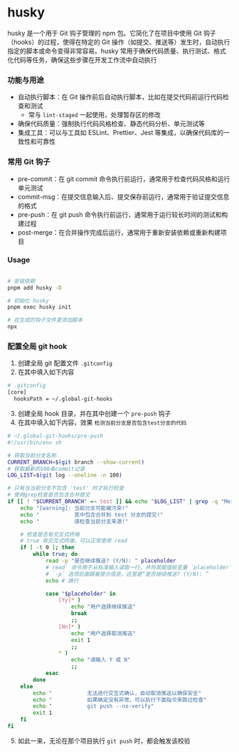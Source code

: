 # husky

husky 是一个用于 Git 钩子管理的 npm 包。它简化了在项目中使用 Git 钩子（hooks）的过程，使得在特定的 Git 操作（如提交、推送等）发生时，自动执行指定的脚本或命令变得非常容易。husky 常用于确保代码质量、执行测试、格式化代码等任务，确保这些步骤在开发工作流中自动执行

### 功能与用途

- 自动执行脚本：在 Git 操作前后自动执行脚本，比如在提交代码前运行代码检查和测试
  - 常与 `lint-staged` 一起使用，处理暂存区的修改
- 确保代码质量：强制执行代码风格检查、静态代码分析、单元测试等
- 集成工具：可以与工具如 ESLint、Prettier、Jest 等集成，以确保代码库的一致性和可靠性

### 常用 Git 钩子

- pre-commit：在 git commit 命令执行前运行，通常用于检查代码风格和运行单元测试
- commit-msg：在提交信息输入后、提交保存前运行，通常用于验证提交信息的格式
- pre-push：在 git push 命令执行前运行，通常用于运行较长时间的测试和构建过程
- post-merge：在合并操作完成后运行，通常用于重新安装依赖或重新构建项目

### Usage

```sh

# 安装依赖
pnpm add husky -D

# 初始化 husky
pnpm exec husky init

# 在生成的钩子文件里添加脚本
npx

```

### 配置全局 git hook

1. 创建全局 git 配置文件 `.gitconfig`
2. 在其中填入如下内容

```sh
# .gitconfig
[core]
  hooksPath = ~/.global-git-hooks
```

3. 创建全局 hook 目录，并在其中创建一个 `pre-push` 钩子
4. 在其中填入如下内容，效果 `检测当前分支是否包含test分支的代码`

```bash
# ~/.global-git-hooks/pre-push
#!/usr/bin/env sh

# 获取当前分支名称
CURRENT_BRANCH=$(git branch --show-current)
# 获取最新的100条commit记录
LOG_LIST=$(git log --oneline -n 100)

# 只有当当前分支不包含 'test' 时才执行检查
# 使用grep检查是否包含合并提交
if [[ ! "$CURRENT_BRANCH" =~ test ]] && echo "$LOG_LIST" | grep -q "Merge branch '.*' into test"; then
    echo "[warning]: 当前分支可能被污染!"
    echo "           其中包含合并到 test 分支的提交!"
    echo "           请检查当前分支来源!"

    # 检查是否有交互式终端
    # true 有交互式终端，可以正常使用 read
    if [ -t 0 ]; then
        while true; do
            read -p "是否继续推送? (Y/N): " placeholder
            # read` 命令用于从标准输入读取一行，并将其赋值给变量 `placeholder`
            # `-p` 选项后面跟着提示信息，这里是“是否继续推送? (Y/N): ”
            echo # 换行

            case "$placeholder" in
                [Yy]* )
                    echo "用户选择继续推送"
                    break
                    ;;
                [Nn]* )
                    echo "用户选择取消推送"
                    exit 1
                    ;;
                * )
                    echo "请输入 Y 或 N"
                    ;;
            esac
        done
    else
        echo "           无法进行交互式确认，自动取消推送以确保安全"
        echo "           如果确定没有异常，可以执行下面指令来跳过检查"
        echo "           git push --no-verify"
        exit 1
    fi
fi
```

5. 如此一来，无论在那个项目执行 `git push` 时，都会触发该校验
